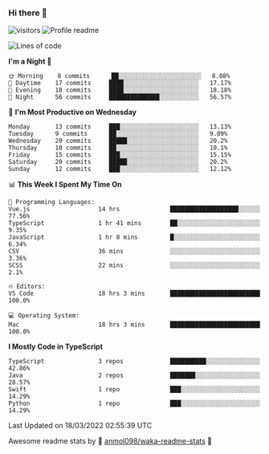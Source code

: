 ### Hi there 👋  
![visitors](https://visitor-badge.laobi.icu/badge?page_id=leverglowh) ![Profile readme](https://github.com/leverglowh/leverglowh/workflows/Profile%20readme/badge.svg?branch=master)

<!--START_SECTION:waka-->
![Lines of code](https://img.shields.io/badge/From%20Hello%20World%20I%27ve%20Written-17%20Thousand%20lines%20of%20code-blue)

**I'm a Night 🦉** 

```text
🌞 Morning    8 commits      ██░░░░░░░░░░░░░░░░░░░░░░░   8.08% 
🌆 Daytime    17 commits     ████░░░░░░░░░░░░░░░░░░░░░   17.17% 
🌃 Evening    18 commits     ████░░░░░░░░░░░░░░░░░░░░░   18.18% 
🌙 Night      56 commits     ██████████████░░░░░░░░░░░   56.57%

```
📅 **I'm Most Productive on Wednesday** 

```text
Monday       13 commits     ███░░░░░░░░░░░░░░░░░░░░░░   13.13% 
Tuesday      9 commits      ██░░░░░░░░░░░░░░░░░░░░░░░   9.09% 
Wednesday    20 commits     █████░░░░░░░░░░░░░░░░░░░░   20.2% 
Thursday     10 commits     ██░░░░░░░░░░░░░░░░░░░░░░░   10.1% 
Friday       15 commits     ███░░░░░░░░░░░░░░░░░░░░░░   15.15% 
Saturday     20 commits     █████░░░░░░░░░░░░░░░░░░░░   20.2% 
Sunday       12 commits     ███░░░░░░░░░░░░░░░░░░░░░░   12.12%

```


📊 **This Week I Spent My Time On** 

```text
💬 Programming Languages: 
Vue.js                   14 hrs              ███████████████████░░░░░░   77.56% 
TypeScript               1 hr 41 mins        ██░░░░░░░░░░░░░░░░░░░░░░░   9.35% 
JavaScript               1 hr 8 mins         █░░░░░░░░░░░░░░░░░░░░░░░░   6.34% 
CSV                      36 mins             ░░░░░░░░░░░░░░░░░░░░░░░░░   3.36% 
SCSS                     22 mins             ░░░░░░░░░░░░░░░░░░░░░░░░░   2.1%

🔥 Editors: 
VS Code                  18 hrs 3 mins       █████████████████████████   100.0%

💻 Operating System: 
Mac                      18 hrs 3 mins       █████████████████████████   100.0%

```

**I Mostly Code in TypeScript** 

```text
TypeScript               3 repos             ██████████░░░░░░░░░░░░░░░   42.86% 
Java                     2 repos             ███████░░░░░░░░░░░░░░░░░░   28.57% 
Swift                    1 repo              ███░░░░░░░░░░░░░░░░░░░░░░   14.29% 
Python                   1 repo              ███░░░░░░░░░░░░░░░░░░░░░░   14.29%

```



 Last Updated on 18/03/2022 02:55:39 UTC
<!--END_SECTION:waka-->


Awesome readme stats by :star2: [anmol098/waka-readme-stats](https://github.com/anmol098/waka-readme-stats) :star2:

